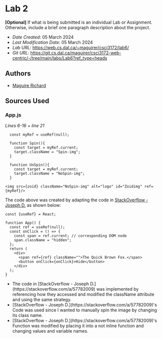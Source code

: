 <!--- The following README.md sample file was adapted from https://gist.github.com/PurpleBooth/109311bb0361f32d87a2#file-readme-template-md by Gabriella Mosquera for academic use ---> 



# Lab 2

**[Optional]** If what is being submitted is an individual Lab or Assignment. Otherwise, include a brief one paragraph description about the project.

* *Date Created*: 05 March 2024
* *Last Modification Date*: 05 March 2024
* *Lab URL*: <https://web.cs.dal.ca/~maguirer/csci3172/lab6/>
* *Git URL*: <https://git.cs.dal.ca/maguirer/csci3172-web-centric/-/tree/main/labs/Lab6?ref_type=heads>



## Authors

* [Maguire Richard](Maguire@dal.ca)


## Sources Used

### App.js

*Lines 6-16 + line 21*

```
  const myRef = useRef(null);

  function Spin(){
    const target = myRef.current;
    target.className = "Spin-img";
  }

  function UnSpin(){
    const target = myRef.current;
    target.className = "NoSpin-img";
  }

<img src={zoid} className="NoSpin-img" alt="logo" id="Zoidimg" ref={myRef}/>
```

The code above was created by adapting the code in [StackOverflow - Joseph D.](https://stackoverflow.com/a/57782009) as shown below: 

```
const {useRef} = React;

function App() {
  const ref = useRef(null);
  const onClick = () => {
    const span = ref.current; // corresponding DOM node
    span.className = "hidden";
  };
  return (
    <div>
      <span ref={ref} className="">The Quick Brown Fox.</span>
      <button onClick={onClick}>Hide</button>
    </div>
  );
}
```

- <!---How---> The code in [StackOverflow - Joseph D.](https://stackoverflow.com/a/57782009) was implemented by referencing how they accessed and modified the className attribute and using the same strategy.
- <!---Why---> [StackOverflow - Joseph D.](https://stackoverflow.com/a/57782009)'s Code was used since I wanted to manually spin the image by changing its class name.
- <!---How---> [StackOverflow - Joseph D.](https://stackoverflow.com/a/57782009)'s Function was modified by placing it into a not inline function and changing values and variable names.
